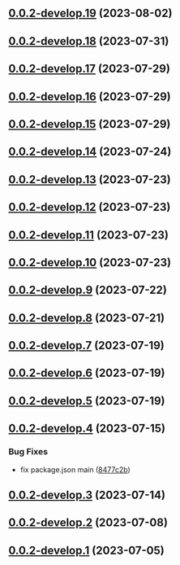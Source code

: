 ## [0.0.2-develop.19](https://git.lumeweb.com/LumeWeb/kernel-handshake-client/compare/v0.0.2-develop.18...v0.0.2-develop.19) (2023-08-02)

## [0.0.2-develop.18](https://git.lumeweb.com/LumeWeb/kernel-handshake-client/compare/v0.0.2-develop.17...v0.0.2-develop.18) (2023-07-31)

## [0.0.2-develop.17](https://git.lumeweb.com/LumeWeb/kernel-handshake-client/compare/v0.0.2-develop.16...v0.0.2-develop.17) (2023-07-29)

## [0.0.2-develop.16](https://git.lumeweb.com/LumeWeb/kernel-handshake-client/compare/v0.0.2-develop.15...v0.0.2-develop.16) (2023-07-29)

## [0.0.2-develop.15](https://git.lumeweb.com/LumeWeb/kernel-handshake-client/compare/v0.0.2-develop.14...v0.0.2-develop.15) (2023-07-29)

## [0.0.2-develop.14](https://git.lumeweb.com/LumeWeb/kernel-handshake-client/compare/v0.0.2-develop.13...v0.0.2-develop.14) (2023-07-24)

## [0.0.2-develop.13](https://git.lumeweb.com/LumeWeb/kernel-handshake-client/compare/v0.0.2-develop.12...v0.0.2-develop.13) (2023-07-23)

## [0.0.2-develop.12](https://git.lumeweb.com/LumeWeb/kernel-handshake-client/compare/v0.0.2-develop.11...v0.0.2-develop.12) (2023-07-23)

## [0.0.2-develop.11](https://git.lumeweb.com/LumeWeb/kernel-handshake-client/compare/v0.0.2-develop.10...v0.0.2-develop.11) (2023-07-23)

## [0.0.2-develop.10](https://git.lumeweb.com/LumeWeb/kernel-handshake-client/compare/v0.0.2-develop.9...v0.0.2-develop.10) (2023-07-23)

## [0.0.2-develop.9](https://git.lumeweb.com/LumeWeb/kernel-handshake-client/compare/v0.0.2-develop.8...v0.0.2-develop.9) (2023-07-22)

## [0.0.2-develop.8](https://git.lumeweb.com/LumeWeb/kernel-handshake-client/compare/v0.0.2-develop.7...v0.0.2-develop.8) (2023-07-21)

## [0.0.2-develop.7](https://git.lumeweb.com/LumeWeb/kernel-handshake-client/compare/v0.0.2-develop.6...v0.0.2-develop.7) (2023-07-19)

## [0.0.2-develop.6](https://git.lumeweb.com/LumeWeb/kernel-handshake-client/compare/v0.0.2-develop.5...v0.0.2-develop.6) (2023-07-19)

## [0.0.2-develop.5](https://git.lumeweb.com/LumeWeb/kernel-handshake-client/compare/v0.0.2-develop.4...v0.0.2-develop.5) (2023-07-19)

## [0.0.2-develop.4](https://git.lumeweb.com/LumeWeb/kernel-handshake-client/compare/v0.0.2-develop.3...v0.0.2-develop.4) (2023-07-15)


### Bug Fixes

* fix package.json main ([8477c2b](https://git.lumeweb.com/LumeWeb/kernel-handshake-client/commit/8477c2bef03a50a91d4bb0c87aae5cafe9ab1c7b))

## [0.0.2-develop.3](https://git.lumeweb.com/LumeWeb/kernel-handshake-client/compare/v0.0.2-develop.2...v0.0.2-develop.3) (2023-07-14)

## [0.0.2-develop.2](https://git.lumeweb.com/LumeWeb/kernel-handshake-client/compare/v0.0.2-develop.1...v0.0.2-develop.2) (2023-07-08)

## [0.0.2-develop.1](https://git.lumeweb.com/LumeWeb/kernel-handshake-client/compare/v0.0.1...v0.0.2-develop.1) (2023-07-05)
